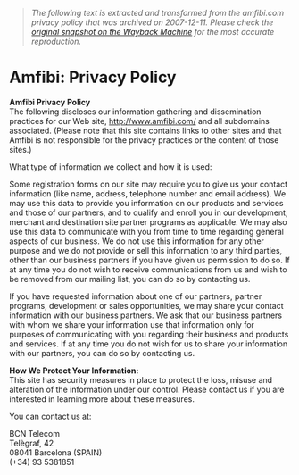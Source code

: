 > *The following text is extracted and transformed from the amfibi.com privacy policy that was archived on 2007-12-11. Please check the [original snapshot on the Wayback Machine](https://web.archive.org/web/20071211020640id_/http%3A//www.amfibi.com/info/privacy.html) for the most accurate reproduction.*

# Amfibi: Privacy Policy

  
**Amfibi Privacy Policy**  
The following discloses our information gathering and dissemination practices for our Web site, http://www.amfibi.com/ and all subdomains associated. (Please note that this site contains links to other sites and that Amfibi is not responsible for the privacy practices or the content of those sites.) 

What type of information we collect and how it is used: 

Some registration forms on our site may require you to give us your contact information (like name, address, telephone number and email address). We may use this data to provide you information on our products and services and those of our partners, and to qualify and enroll you in our development, merchant and destination site partner programs as applicable. We may also use this data to communicate with you from time to time regarding general aspects of our business. We do not use this information for any other purpose and we do not provide or sell this information to any third parties, other than our business partners if you have given us permission to do so. If at any time you do not wish to receive communications from us and wish to be removed from our mailing list, you can do so by contacting us. 

If you have requested information about one of our partners, partner programs, development or sales opportunities, we may share your contact information with our business partners. We ask that our business partners with whom we share your information use that information only for purposes of communicating with you regarding their business and products and services. If at any time you do not wish for us to share your information with our partners, you can do so by contacting us. 


**How We Protect Your Information:**  
This site has security measures in place to protect the loss, misuse and alteration of the information under our control. Please contact us if you are interested in learning more about these measures. 

You can contact us at: 

BCN Telecom  
Telègraf, 42  
08041 Barcelona (SPAIN)  
(+34) 93 5381851 
